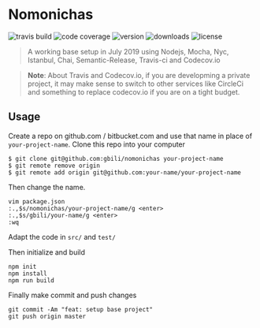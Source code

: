 # Nomonichas
![travis build](https://img.shields.io/travis/gbili/nomonichas.svg?style=flat-square)
![code coverage](https://img.shields.io/codecov/c/github/gbili/nomonichas.svg)
![version](https://img.shields.io/npm/v/nomonichas.svg)
![downloads](https://img.shields.io/npm/dm/nomonichas.svg)
![license](https://img.shields.io/npm/l/nomonichas.svg)

> A working base setup in July 2019 using Nodejs, Mocha, Nyc, Istanbul, Chai, Semantic-Release, Travis-ci and Codecov.io

> **Note**: About Travis and Codecov.io, if you are developming a private project, it may make sense to switch to other services like CircleCi and something to replace codecov.io if you are on a tight budget.

## Usage
Create a repo on github.com / bitbucket.com and use that name in place of `your-project-name`.
Clone this repo into your computer
```
$ git clone git@github.com:gbili/nomonichas your-project-name
$ git remote remove origin
$ git remote add origin git@github.com:your-name/your-project-name
```

Then change the name.
```
vim package.json
:.,$s/nomonichas/your-project-name/g <enter>
:.,$s/gbili/your-name/g <enter>
:wq
```

Adapt the code in `src/` and `test/`

Then initialize and build
```
npm init
npm install
npm run build
```

Finally make commit and push changes
```
git commit -Am "feat: setup base project"
git push origin master
```
